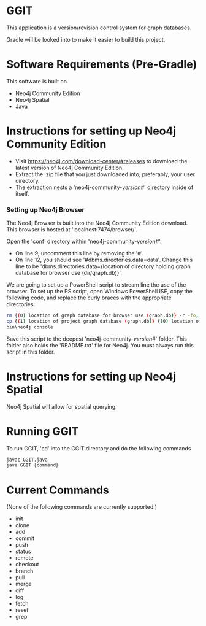 # GGIT

This application is a version/revision control system for graph databases.

Gradle will be looked into to make it easier to build this project.

Software Requirements (Pre-Gradle)
===
This software is built on
- Neo4j Community Edition
- Neo4j Spatial
- Java

Instructions for setting up Neo4j Community Edition
===
- Visit https://neo4j.com/download-center/#releases to download the latest version of Neo4j Community Edition.
- Extract the .zip file that you just downloaded into, preferably, your user directory.
- The extraction nests a 'neo4j-community-*version#*' directory inside of itself.

### Setting up Neo4j Browser
The Neo4j Browser is built into the Neo4j Community Edition download. This browser is hosted at 'localhost:7474/browser/'.

Open the 'conf' directory within 'neo4j-community-*version#*'.
- On line 9, uncomment this line by removing the '#'.
- On line 12, you should see '#dbms.directories.data=data'. Change this line to be 'dbms.directories.data={location of directory holding graph database for browser use (dir/graph.db)}'.

We are going to set up a PowerShell script to stream line the use of the browser. To set up the PS script, open Windows PowerShell ISE, copy the following code, and replace the curly braces with the appropriate directories:
```bash
rm {(0) location of graph database for browser use (graph.db)} -r -fo;
cp {(1) location of project graph database (graph.db)} {(0) location of graph database for browser use (graph.db)} -r;
bin\neo4j console
```
Save this script to the deepest 'neo4j-community-*version#*' folder. This folder also holds the 'README.txt' file for Neo4j.
You must always run this script in this folder.

Instructions for setting up Neo4j Spatial
===
Neo4j Spatial will allow for spatial querying.

# Running GGIT

To run GGIT, 'cd' into the GGIT directory and do the following commands
```bash
javac GGIT.java
java GGIT {command}
```

Current Commands
===
(None of the following commands are currently supported.)
* init
* clone
* add
* commit
* push
* status
* remote
* checkout
* branch
* pull
* merge
* diff
* log
* fetch
* reset
* grep